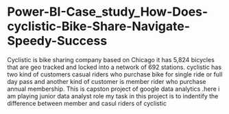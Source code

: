 # Power-BI-Case_study_How-Does-cyclistic-Bike-Share-Navigate-Speedy-Success

Cyclistic is bike sharing company based on Chicago it has 5,824 bicycles that are geo tracked and locked into a network of 692 stations.  cyclistic has two kind of customers casual riders who purchase bike for single ride or full day pass and another kind of customer is member rider who purchase annual membership.  This is capston project of google data analytics .here i am playing junior data analyst role my task in this project is to indentify the difference between member and casul riders of cyclistic
